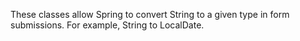 These classes allow Spring to convert String to a given type in form
submissions. For example, String to LocalDate.

